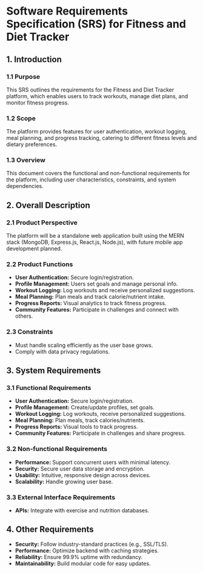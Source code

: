 # Software Requirements Specification (SRS) for Fitness and Diet Tracker

## 1. Introduction

### 1.1 Purpose

This SRS outlines the requirements for the Fitness and Diet Tracker platform, which enables users to track workouts, manage diet plans, and monitor fitness progress.

### 1.2 Scope

The platform provides features for user authentication, workout logging, meal planning, and progress tracking, catering to different fitness levels and dietary preferences.

### 1.3 Overview

This document covers the functional and non-functional requirements for the platform, including user characteristics, constraints, and system dependencies.

## 2. Overall Description

### 2.1 Product Perspective

The platform will be a standalone web application built using the MERN stack (MongoDB, Express.js, React.js, Node.js), with future mobile app development planned.

### 2.2 Product Functions

- **User Authentication:** Secure login/registration.
- **Profile Management:** Users set goals and manage personal info.
- **Workout Logging:** Log workouts and receive personalized suggestions.
- **Meal Planning:** Plan meals and track calorie/nutrient intake.
- **Progress Reports:** Visual analytics to track fitness progress.
- **Community Features:** Participate in challenges and connect with others.

### 2.3 Constraints

- Must handle scaling efficiently as the user base grows.
- Comply with data privacy regulations.

## 3. System Requirements

### 3.1 Functional Requirements

- **User Authentication:** Secure login/registration.
- **Profile Management:** Create/update profiles, set goals.
- **Workout Logging:** Log workouts, receive personalized suggestions.
- **Meal Planning:** Plan meals, track calories/nutrients.
- **Progress Reports:** Visual tools to track progress.
- **Community Features:** Participate in challenges and share progress.

### 3.2 Non-functional Requirements

- **Performance:** Support concurrent users with minimal latency.
- **Security:** Secure user data storage and encryption.
- **Usability:** Intuitive, responsive design across devices.
- **Scalability:** Handle growing user base.

### 3.3 External Interface Requirements

- **APIs:** Integrate with exercise and nutrition databases.

## 4. Other Requirements

- **Security:** Follow industry-standard practices (e.g., SSL/TLS).
- **Performance:** Optimize backend with caching strategies.
- **Reliability:** Ensure 99.9% uptime with redundancy.
- **Maintainability:** Build modular code for easy updates.
